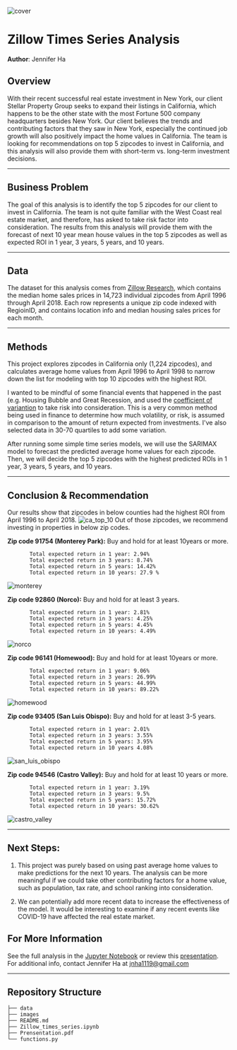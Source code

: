 ![cover](./images/california_housing.jpeg)

# Zillow Times Series Analysis
**Author**: Jennifer Ha

## Overview
With their recent successful real estate investment in New York, our client Stellar Property Group seeks to expand their listings in California, which happens to be the other state with the most Fortune 500 company headquarters besides New York. Our client believes the trends and contributing factors that they saw in New York, especially the continued job growth will also positively impact the home values in California. The team is looking for recommendations on top 5 zipcodes to invest in California, and this analysis will also provide them with short-term vs. long-term investment decisions.
***
## Business Problem
The goal of this analysis is to identify the top 5 zipcodes for our client to invest in California. The team is not quite familiar with the West Coast real estate market, and therefore, has asked to take risk factor into consideration. The results from this analysis will provide them with the forecast of next 10 year mean house values in the top 5 zipcodes as well as expected ROI in 1 year, 3 years, 5 years, and 10 years. 
***
## Data
The dataset for this analysis comes from [Zillow Research](https://www.zillow.com/research/data/), which contains the median home sales prices in 14,723 individual zipcodes from April 1996 through April 2018. Each row represents a unique zip code indexed with RegioinID, and contains location info and median housing sales prices for each month.

***
## Methods
This project explores zipcodes in California only (1,224 zipcodes), and calculates average home values from April 1996 to April 1998 to narrow down the list for modeling with top 10 zipcodes with the highest ROI. 

I wanted to be mindful of some financial events that happened in the past (e.g. Housing Bubble and Great Recession, and used the [coefficient of variantion](https://www.investopedia.com/terms/c/coefficientofvariation.asp) to take risk into consideration. This is a very common method being used in finance to determine how much volatility, or risk, is assumed in comparison to the amount of return expected from investments. I've also selected data in 30-70 quartiles to add some variation.

After running some simple time series models, we will use the SARIMAX model to forecast the predicted average home values for each zipcode. Then, we will decide the top 5 zipcodes with the highest predicted ROIs in 1 year, 3 years, 5 years, and 10 years. 

***
## Conclusion & Recommendation
Our results show that zipcodes in below counties had the highest ROI from April 1996 to April 2018.
![ca_top_10](./images/ca_top10_counties.png)
Out of those zipcodes, we recommend investing in properties in below zip codes. 

**Zip code 91754 (Monterey Park):** Buy and hold for at least 10years or more.


           Total expected return in 1 year: 2.94%
           Total expected return in 3 years: 8.74%
           Total expected return in 5 years: 14.42%
           Total expected return in 10 years: 27.9 %
![monterey](./images/monterey.png)                                  
                                
**Zip code 92860 (Norco):** Buy and hold for at least 3 years.

           Total expected return in 1 year: 2.81%
           Total expected return in 3 years: 4.25%
           Total expected return in 5 years: 4.45%
           Total expected return in 10 years: 4.49% 
![norco](./images/norco.png)                                           
                                  
**Zip code 96141 (Homewood):** Buy and hold for at least 10years or more.

           Total expected return in 1 year: 9.06%
           Total expected return in 3 years: 26.99%
           Total expected return in 5 years: 44.99%
           Total expected return in 10 years: 89.22%
 ![homewood](./images/homewood.png)         

**Zip code 93405 (San Luis Obispo):** Buy and hold for at least 3-5 years.

           Total expected return in 1 year: 2.01%
           Total expected return in 3 years: 3.55%
           Total expected return in 5 years: 3.95%
           Total expected return in 10 years 4.08%
 ![san_luis_obispo](./images/san_luis_obispo.png) 

**Zip code 94546 (Castro Valley):** Buy and hold for at least 10 years or more.

           Total expected return in 1 year: 3.19%
           Total expected return in 3 years: 9.5%
           Total expected return in 5 years: 15.72%
           Total expected return in 10 years: 30.62%
 ![castro_valley](./images/castro_valley.png) 

***
## Next Steps:
1. This project was purely based on using past average home values to make predictions for the next 10 years. The analysis can be more meaningful if we could take other contributing factors for a home value, such as population, tax rate, and school ranking into consideration.

2. We can potentially add more recent data to increase the effectiveness of the model. It would be interesting to examine if any recent events like COVID-19 have affected the real estate market.


## For More Information
See the full analysis in the [Jupyter Notebook](https://github.com/jennifernha/Zillow-Time-Series/blob/main/Zillow-Times-Series.ipynb) or review this [presentation](https://github.com/jennifernha/NYC-Airbnb-Analysis/blob/main/Presentation.pdf). For additional info, contact Jennifer Ha at jnha1119@gmail.com
***
## Repository Structure
```
├── data
├── images 
├── README.md                         
├── Zillow_times_series.ipynb   
├── Prensentation.pdf                      
└── functions.py
  
  